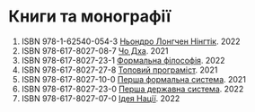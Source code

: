 # Книги та монографії

1. ISBN 978-1-62540-054-3 <a href="https://axiosis.github.io/books/nendro/index.pdf">Ньондро Лонгчен Нінгтік</a>. 2022
2. ISBN 978-617-8027-08-7 <a href="https://axiosis.github.io/books/monk/texts/monk.pdf">Чо Дха</a>. 2021
3. ISBN 978-617-8027-23-1 <a href="https://axiosis.github.io/books/fp/fp.pdf">Формальна філософія</a>. 2022
4. ISBN 978-617-8027-27-8 <a href="https://axiosis.github.io/books/top/texts/top.pdf">Топовий програміст</a>. 2021
5. ISBN 978-617-8027-10-0 <a href="https://axiosis.github.io/books/uno/monography.pdf">Перша формальна система</a>. 2021
6. ISBN 978-617-8027-23-0 <a href="https://axiosis.github.io/books/sep/sep.pdf">Перша державна система</a>. 2022
7. ISBN 978-617-8027-07-0 <a href="https://axiosis.github.io/books/azov/texts/idea.pdf">Ідея Нації</a>. 2022
